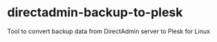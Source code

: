# directadmin-backup-to-plesk
Tool to convert backup data from DirectAdmin server to Plesk for Linux
